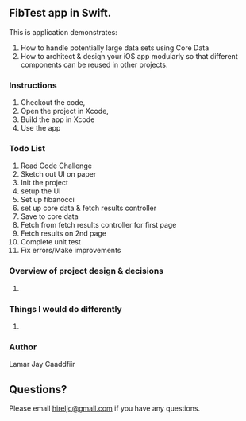 ## FibTest app in Swift.

This is application demonstrates:
1. How to handle potentially large data sets using Core Data
2. How to architect & design your iOS app modularly so that different components can be reused in other projects.

### Instructions

1. Checkout the code,
2. Open the  project in Xcode,
3.  Build the app in Xcode
4. Use the app

### Todo List 
1. Read Code Challenge
2. Sketch out UI on paper
3. Init the project
4. setup the UI
5. Set up fibanocci
6. set up core data & fetch results controller
7. Save to core data 
8. Fetch from fetch results controller for first page  
9. Fetch results on 2nd page 
10. Complete unit test
11. Fix errors/Make improvements 

### Overview of project design & decisions

1.  


### Things I would do differently

1.  


### Author

Lamar Jay Caaddfiir


Questions?
----------
Please email hireljc@gmail.com if you have any questions.
